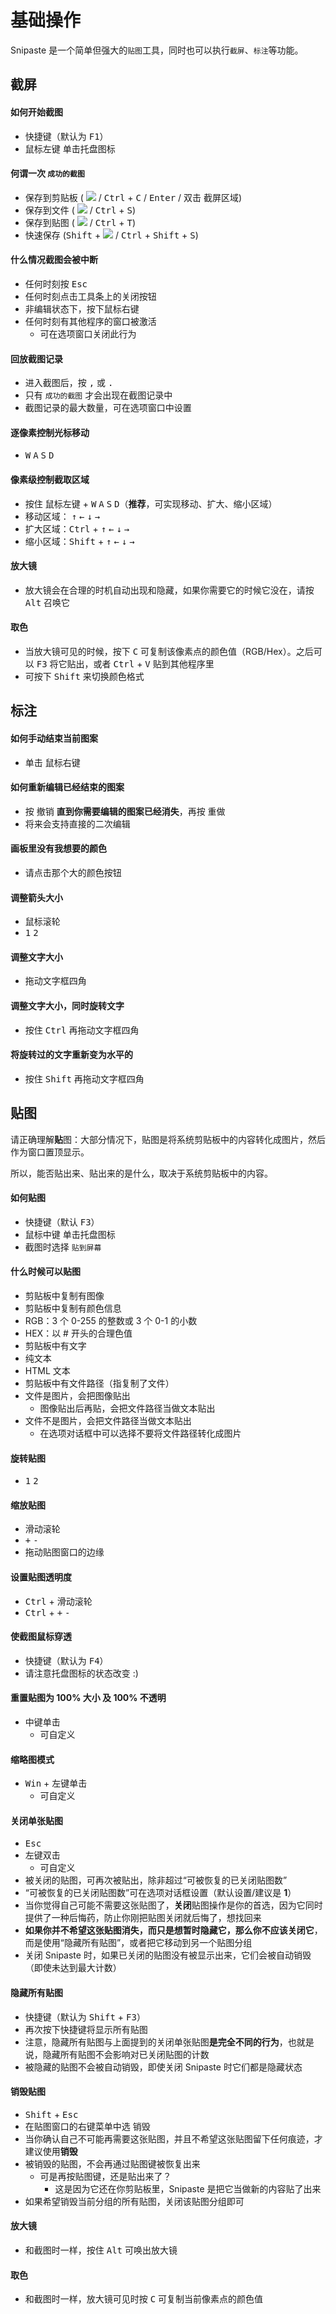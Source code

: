 # 基础操作

Snipaste 是一个简单但强大的`贴图`工具，同时也可以执行`截屏`、`标注`等功能。

## 截屏

#### 如何开始截图
* 快捷键（默认为 <kbd>F1</kbd>）
* <kbd>鼠标左键</kbd> 单击托盘图标

#### 何谓一次 `成功的截图`
* 保存到剪贴板 ( ![](https://www.snipaste.com/img/copy16.svg) / <kbd>Ctrl</kbd> + <kbd>C</kbd> / <kbd>Enter</kbd> / <kbd>双击</kbd> 截屏区域)
* 保存到文件 ( ![](https://www.snipaste.com/img/save16.svg) / <kbd>Ctrl</kbd> + <kbd>S</kbd>)
* 保存到贴图 ( ![](https://www.snipaste.com/img/pin16.svg) / <kbd>Ctrl</kbd> + <kbd>T</kbd>)
* 快速保存 (<kbd>Shift</kbd> + ![](https://www.snipaste.com/img/save16.svg) / <kbd>Ctrl</kbd> + <kbd>Shift</kbd> + <kbd>S</kbd>)

#### 什么情况截图会被中断
* 任何时刻按 <kbd>Esc</kbd>
* 任何时刻点击工具条上的关闭按钮
* 非编辑状态下，按下鼠标右键
* 任何时刻有其他程序的窗口被激活
  * 可在选项窗口关闭此行为

#### 回放截图记录
* 进入截图后，按 <kbd>,</kbd> 或 <kbd>.</kbd>
* 只有 `成功的截图` 才会出现在截图记录中
* 截图记录的最大数量，可在选项窗口中设置

#### 逐像素控制光标移动
 * <kbd>W</kbd> <kbd>A</kbd> <kbd>S</kbd> <kbd>D</kbd>

#### 像素级控制截取区域
* 按住 <kbd>鼠标左键</kbd> + <kbd>W</kbd> <kbd>A</kbd> <kbd>S</kbd> <kbd>D</kbd>（**推荐**，可实现移动、扩大、缩小区域）
* 移动区域： <kbd>↑</kbd> <kbd>←</kbd> <kbd>↓</kbd> <kbd>→</kbd>
* 扩大区域：<kbd>Ctrl</kbd> + <kbd>↑</kbd> <kbd>←</kbd> <kbd>↓</kbd> <kbd>→</kbd>
* 缩小区域：<kbd>Shift</kbd> + <kbd>↑</kbd> <kbd>←</kbd> <kbd>↓</kbd> <kbd>→</kbd>

#### 放大镜
* 放大镜会在合理的时机自动出现和隐藏，如果你需要它的时候它没在，请按 <kbd>Alt</kbd> 召唤它

#### 取色
* 当放大镜可见的时候，按下 <kbd>C</kbd> 可复制该像素点的颜色值（RGB/Hex）。之后可以 <kbd>F3</kbd> 将它贴出，或者 <kbd>Ctrl</kbd> + <kbd>V</kbd> 贴到其他程序里
* 可按下 <kbd>Shift</kbd> 来切换颜色格式

## 标注
#### 如何手动结束当前图案
* 单击 <kbd>鼠标右键</kbd>

#### 如何重新编辑已经结束的图案
* 按 <kbd>撤销</kbd> **直到你需要编辑的图案已经消失**，再按 <kbd>重做</kbd>
* 将来会支持直接的二次编辑

#### 画板里没有我想要的颜色
* 请点击那个大的颜色按钮

#### 调整箭头大小
* <kbd>鼠标滚轮</kbd>
* <kbd>1</kbd> <kbd>2</kbd>

#### 调整文字大小
* 拖动文字框四角

#### 调整文字大小，同时旋转文字
 * 按住 <kbd>Ctrl</kbd> 再拖动文字框四角

#### 将旋转过的文字重新变为水平的
* 按住 <kbd>Shift</kbd> 再拖动文字框四角

## 贴图

请正确理解**贴**图：大部分情况下，贴图是将系统剪贴板中的内容转化成图片，然后作为窗口置顶显示。

所以，能否贴出来、贴出来的是什么，取决于系统剪贴板中的内容。

#### 如何贴图
* 快捷键（默认 <kbd>F3</kbd>）
* <kbd>鼠标中键</kbd> 单击托盘图标
* 截图时选择 `贴到屏幕`

#### 什么时候可以贴图
* 剪贴板中复制有图像
* 剪贴板中复制有颜色信息
 * RGB：3 个 0-255 的整数或 3 个 0-1 的小数
 * HEX：以 # 开头的合理色值
* 剪贴板中有文字
 * 纯文本
 * HTML 文本
* 剪贴板中有文件路径（指复制了文件）
 * 文件是图片，会把图像贴出
   * 图像贴出后再贴，会把文件路径当做文本贴出
 * 文件不是图片，会把文件路径当做文本贴出
   * 在选项对话框中可以选择不要将文件路径转化成图片

#### 旋转贴图
* <kbd>1</kbd> <kbd>2</kbd>

#### 缩放贴图
* <kbd>滑动滚轮</kbd>
* <kbd>+</kbd> <kbd>-</kbd>
* 拖动贴图窗口的边缘

#### 设置贴图透明度
* <kbd>Ctrl</kbd> + <kbd>滑动滚轮</kbd>
* <kbd>Ctrl</kbd> + <kbd>+</kbd> <kbd>-</kbd>

#### 使截图鼠标穿透
* 快捷键（默认为 <kbd>F4</kbd>）
 * 请注意托盘图标的状态改变 :)

#### 重置贴图为 100% 大小 及 100% 不透明
* <kbd>中键单击</kbd>
  * 可自定义

#### 缩略图模式
* <kbd>Win</kbd> + <kbd>左键单击</kbd>
  * 可自定义

#### 关闭单张贴图
* <kbd>Esc</kbd>
* <kbd>左键双击</kbd>
  * 可自定义
* 被关闭的贴图，可再次被贴出，除非超过“可被恢复的已关闭贴图数”
* “可被恢复的已关闭贴图数”可在选项对话框设置（默认设置/建议是 **1**）
* 当你觉得自己可能不需要这张贴图了，**关闭**贴图操作是你的首选，因为它同时提供了一种后悔药，防止你刚把贴图关闭就后悔了，想找回来
* **如果你并不希望这张贴图消失，而只是想暂时隐藏它，那么你不应该关闭它**，而是使用“隐藏所有贴图”，或者把它移动到另一个贴图分组
* 关闭 Snipaste 时，如果已关闭的贴图没有被显示出来，它们会被自动销毁（即使未达到最大计数）

#### 隐藏所有贴图
* 快捷键（默认为 <kbd>Shift</kbd> + <kbd>F3</kbd>）
* 再次按下快捷键将显示所有贴图
* 注意，隐藏所有贴图与上面提到的关闭单张贴图**是完全不同的行为**，也就是说，隐藏所有贴图不会影响对已关闭贴图的计数
* 被隐藏的贴图不会被自动销毁，即使关闭 Snipaste 时它们都是隐藏状态

#### 销毁贴图
* <kbd>Shift</kbd> + <kbd>Esc</kbd>
* 在贴图窗口的右键菜单中选 <kbd>销毁</kbd>
* 当你确认自己不可能再需要这张贴图，并且不希望这张贴图留下任何痕迹，才建议使用**销毁**
* 被销毁的贴图，不会再通过贴图键被恢复出来
  * 可是再按贴图键，还是贴出来了？
    * 这是因为它还在你剪贴板里，Snipaste 是把它当做新的内容贴了出来
* 如果希望销毁当前分组的所有贴图，关闭该贴图分组即可

#### 放大镜
* 和截图时一样，按住 <kbd>Alt</kbd> 可唤出放大镜

#### 取色
* 和截图时一样，放大镜可见时按 <kbd>C</kbd> 可复制当前像素点的颜色值
